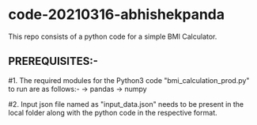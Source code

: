# code-20210316-abhishekpanda
This repo consists of a python code for a simple BMI Calculator. 

PREREQUISITES:-
----------------
#1. The required modules for the Python3 code "bmi_calculation_prod.py" to run are as follows:-
      -> pandas 
      -> numpy
      
#2. Input json file named as "input_data.json" needs to be present in the local folder along with the python code in the respective format.
